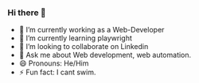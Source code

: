 ### Hi there 👋


- 🔭 I’m currently working as a Web-Developer
- 🌱 I’m currently learning playwright
- 👯 I’m looking to collaborate on Linkedin
- 💬 Ask me about Web development, web automation.
- 😄 Pronouns: He/Him
- ⚡ Fun fact: I cant swim.

